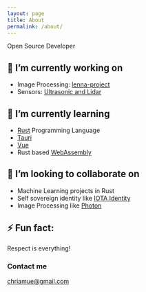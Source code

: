 ```yaml
---
layout: page
title: About
permalink: /about/
---
```


Open Source Developer

##  🔭 I’m currently working on

* Image Processing: [lenna-project](github.com/lenna-project)
* Sensors: [Ultrasonic and Lidar](https://github.com/chriamue/esp32_ultrasonic)

## 🌱 I’m currently learning

 * [Rust](https://doc.rust-lang.org/book/) Programming Language
 * [Tauri](https://github.com/tauri-apps/tauri)
 * [Vue](https://v3.vuejs.org/)
 * Rust based [WebAssembly](https://rustwasm.github.io/book/)

## 👯 I’m looking to collaborate on

 * Machine Learning projects in Rust
 * Self sovereign identity like [IOTA Identity](https://github.com/iotaledger/identity.rs)
 * Image Processing like [Photon](https://github.com/silvia-odwyer/photon)

## ⚡ Fun fact:

Respect is everything!

### Contact me

[chriamue@gmail.com](mailto:chriamue@gmail.com)

